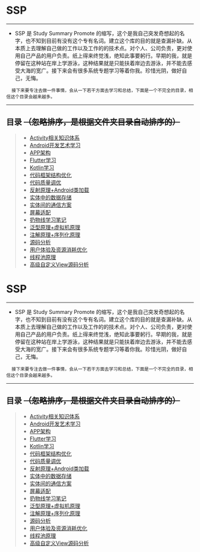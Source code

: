 # SSP

---
- SSP 是 Study Summary Promote 的缩写，这个是我自己突发奇想起的名字，也不知到目前有没有这个专有名词。建立这个库的目的就是查漏补缺。从本质上去理解自己做的工作以及工作的的技术点。对个人、公司负责，更对使用自己产品的用户负责。纸上得来终觉浅，绝知此事要躬行。早期的我，就是停留在这种站在岸上学游泳，这种结果就是只能扶着岸边去游泳，并不能去感受大海的宽广。接下来会有很多系统专题学习等着你我。珍惜光阴，做好自己，无悔。



```
  接下来要专注去做一件事情，会从一下若干方面去学习和总结，下面是一个不完全的目录，相信这个目录会越来越多。
```

---

## 目录   ~~（忽略排序，是根据文件夹目录自动排序的）~~
> - [Activity相关知识体系](https://note.youdao.com/)
> - [Android开发艺术学习](https://note.youdao.com/)
> - [APP架构](https://note.youdao.com/)
> - [Flutter学习](https://note.youdao.com/)
> - [Kotlin学习](https://note.youdao.com/)
> - [代码框架结构优化](https://note.youdao.com/)
> - [代码质量调优](https://note.youdao.com/)
> - [反射原理+Android类加载](https://note.youdao.com/)
> - [实体中的数据存储](https://note.youdao.com/)
> - [实体间的通信方案](https://note.youdao.com/)
> - [屏幕适配](https://note.youdao.com/)
> - [扔物线学习笔记](https://note.youdao.com/)
> - [泛型原理+虚拟机原理](https://note.youdao.com/)
> - [注解原理+序列化原理](https://note.youdao.com/)
> - [源码分析](https://note.youdao.com/)
> - [用户体验及资源消耗优化](https://note.youdao.com/)
> - [线程池原理](https://note.youdao.com/)
> - [高级自定义View源码分析](https://note.youdao.com/)












# SSP

---
- SSP 是 Study Summary Promote 的缩写，这个是我自己突发奇想起的名字，也不知到目前有没有这个专有名词。建立这个库的目的就是查漏补缺。从本质上去理解自己做的工作以及工作的的技术点。对个人、公司负责，更对使用自己产品的用户负责。纸上得来终觉浅，绝知此事要躬行。早期的我，就是停留在这种站在岸上学游泳，这种结果就是只能扶着岸边去游泳，并不能去感受大海的宽广。接下来会有很多系统专题学习等着你我。珍惜光阴，做好自己，无悔。



```
  接下来要专注去做一件事情，会从一下若干方面去学习和总结，下面是一个不完全的目录，相信这个目录会越来越多。
```

---

## 目录   ~~（忽略排序，是根据文件夹目录自动排序的）~~
> - [Activity相关知识体系](https://note.youdao.com/)
> - [Android开发艺术学习](https://note.youdao.com/)
> - [APP架构](https://note.youdao.com/)
> - [Flutter学习](https://note.youdao.com/)
> - [Kotlin学习](https://note.youdao.com/)
> - [代码框架结构优化](https://note.youdao.com/)
> - [代码质量调优](https://note.youdao.com/)
> - [反射原理+Android类加载](https://note.youdao.com/)
> - [实体中的数据存储](https://note.youdao.com/)
> - [实体间的通信方案](https://note.youdao.com/)
> - [屏幕适配](https://note.youdao.com/)
> - [扔物线学习笔记](https://note.youdao.com/)
> - [泛型原理+虚拟机原理](https://note.youdao.com/)
> - [注解原理+序列化原理](https://note.youdao.com/)
> - [源码分析](https://note.youdao.com/)
> - [用户体验及资源消耗优化](https://note.youdao.com/)
> - [线程池原理](https://note.youdao.com/)
> - [高级自定义View源码分析](https://note.youdao.com/)












